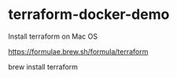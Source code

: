 # terraform-docker-demo

Install terraform on Mac OS

https://formulae.brew.sh/formula/terraform

brew install terraform
